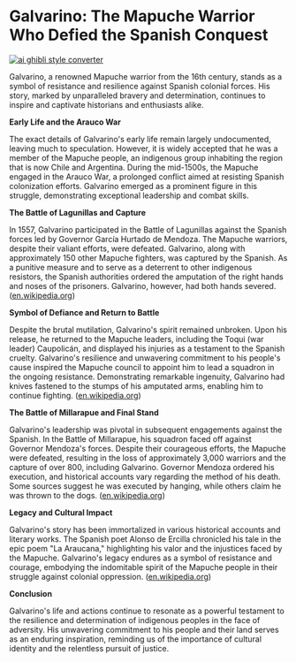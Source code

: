 # Galvarino: The Mapuche Warrior Who Defied the Spanish Conquest

[![ai ghibli style converter](https://i.imgur.com/dwt8Y5G.gif)](https://witbeam.net/slzx)

Galvarino, a renowned Mapuche warrior from the 16th century, stands as a symbol of resistance and resilience against Spanish colonial forces. His story, marked by unparalleled bravery and determination, continues to inspire and captivate historians and enthusiasts alike.

**Early Life and the Arauco War**

The exact details of Galvarino's early life remain largely undocumented, leaving much to speculation. However, it is widely accepted that he was a member of the Mapuche people, an indigenous group inhabiting the region that is now Chile and Argentina. During the mid-1500s, the Mapuche engaged in the Arauco War, a prolonged conflict aimed at resisting Spanish colonization efforts. Galvarino emerged as a prominent figure in this struggle, demonstrating exceptional leadership and combat skills.

**The Battle of Lagunillas and Capture**

In 1557, Galvarino participated in the Battle of Lagunillas against the Spanish forces led by Governor García Hurtado de Mendoza. The Mapuche warriors, despite their valiant efforts, were defeated. Galvarino, along with approximately 150 other Mapuche fighters, was captured by the Spanish. As a punitive measure and to serve as a deterrent to other indigenous resistors, the Spanish authorities ordered the amputation of the right hands and noses of the prisoners. Galvarino, however, had both hands severed. ([en.wikipedia.org](https://en.wikipedia.org/wiki/Galvarino?utm_source=openai))

**Symbol of Defiance and Return to Battle**

Despite the brutal mutilation, Galvarino's spirit remained unbroken. Upon his release, he returned to the Mapuche leaders, including the Toqui (war leader) Caupolicán, and displayed his injuries as a testament to the Spanish cruelty. Galvarino's resilience and unwavering commitment to his people's cause inspired the Mapuche council to appoint him to lead a squadron in the ongoing resistance. Demonstrating remarkable ingenuity, Galvarino had knives fastened to the stumps of his amputated arms, enabling him to continue fighting. ([en.wikipedia.org](https://en.wikipedia.org/wiki/Galvarino?utm_source=openai))

**The Battle of Millarapue and Final Stand**

Galvarino's leadership was pivotal in subsequent engagements against the Spanish. In the Battle of Millarapue, his squadron faced off against Governor Mendoza's forces. Despite their courageous efforts, the Mapuche were defeated, resulting in the loss of approximately 3,000 warriors and the capture of over 800, including Galvarino. Governor Mendoza ordered his execution, and historical accounts vary regarding the method of his death. Some sources suggest he was executed by hanging, while others claim he was thrown to the dogs. ([en.wikipedia.org](https://en.wikipedia.org/wiki/Galvarino?utm_source=openai))

**Legacy and Cultural Impact**

Galvarino's story has been immortalized in various historical accounts and literary works. The Spanish poet Alonso de Ercilla chronicled his tale in the epic poem "La Araucana," highlighting his valor and the injustices faced by the Mapuche. Galvarino's legacy endures as a symbol of resistance and courage, embodying the indomitable spirit of the Mapuche people in their struggle against colonial oppression. ([en.wikipedia.org](https://en.wikipedia.org/wiki/Galvarino?utm_source=openai))

**Conclusion**

Galvarino's life and actions continue to resonate as a powerful testament to the resilience and determination of indigenous peoples in the face of adversity. His unwavering commitment to his people and their land serves as an enduring inspiration, reminding us of the importance of cultural identity and the relentless pursuit of justice.